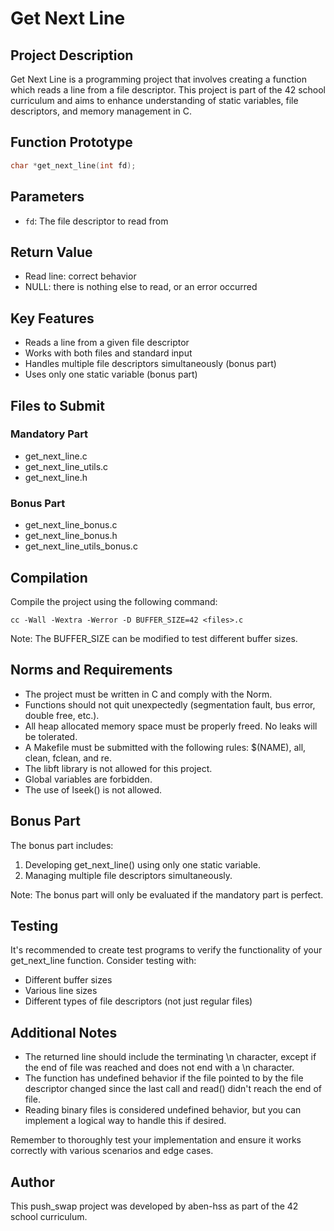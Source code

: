 # Get Next Line

## Project Description
Get Next Line is a programming project that involves creating a function which reads a line from a file descriptor. This project is part of the 42 school curriculum and aims to enhance understanding of static variables, file descriptors, and memory management in C.

## Function Prototype
```c
char *get_next_line(int fd);
```

## Parameters
- `fd`: The file descriptor to read from

## Return Value
- Read line: correct behavior
- NULL: there is nothing else to read, or an error occurred

## Key Features
- Reads a line from a given file descriptor
- Works with both files and standard input
- Handles multiple file descriptors simultaneously (bonus part)
- Uses only one static variable (bonus part)

## Files to Submit

### Mandatory Part
- get_next_line.c
- get_next_line_utils.c
- get_next_line.h

### Bonus Part
- get_next_line_bonus.c
- get_next_line_bonus.h
- get_next_line_utils_bonus.c

## Compilation
Compile the project using the following command:
```
cc -Wall -Wextra -Werror -D BUFFER_SIZE=42 <files>.c
```
Note: The BUFFER_SIZE can be modified to test different buffer sizes.

## Norms and Requirements
- The project must be written in C and comply with the Norm.
- Functions should not quit unexpectedly (segmentation fault, bus error, double free, etc.).
- All heap allocated memory space must be properly freed. No leaks will be tolerated.
- A Makefile must be submitted with the following rules: $(NAME), all, clean, fclean, and re.
- The libft library is not allowed for this project.
- Global variables are forbidden.
- The use of lseek() is not allowed.

## Bonus Part
The bonus part includes:
1. Developing get_next_line() using only one static variable.
2. Managing multiple file descriptors simultaneously.

Note: The bonus part will only be evaluated if the mandatory part is perfect.

## Testing
It's recommended to create test programs to verify the functionality of your get_next_line function. Consider testing with:
- Different buffer sizes
- Various line sizes
- Different types of file descriptors (not just regular files)

## Additional Notes
- The returned line should include the terminating \n character, except if the end of file was reached and does not end with a \n character.
- The function has undefined behavior if the file pointed to by the file descriptor changed since the last call and read() didn't reach the end of file.
- Reading binary files is considered undefined behavior, but you can implement a logical way to handle this if desired.

Remember to thoroughly test your implementation and ensure it works correctly with various scenarios and edge cases.

## Author
This push_swap project was developed by aben-hss as part of the 42 school curriculum.
